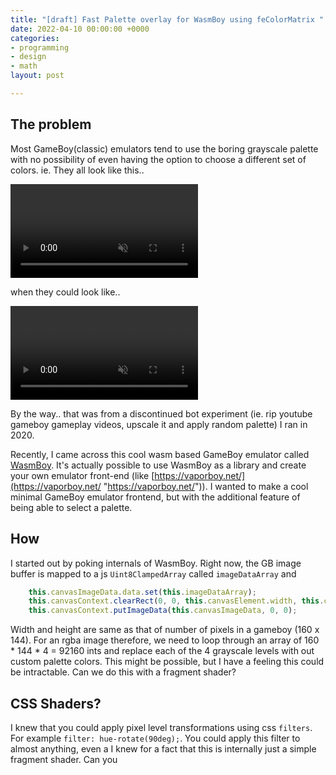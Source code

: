 ```yaml
---
title: "[draft] Fast Palette overlay for WasmBoy using feColorMatrix "
date: 2022-04-10 00:00:00 +0000
categories:
- programming
- design
- math
layout: post

---
```

## The problem

Most GameBoy(classic) emulators tend to use the boring grayscale palette with no possibility of even having the option to choose a different set of colors. ie. They all look like this..

<video loop="" autoplay="" muted=""> <source src="https://video.twimg.com/ext_tw_video/1297925940022931457/pu/vid/800x720/WrOfp_Ri6QvMC4jP.mp4?tag" type="video/webm"> </video>

when they could look like..

<video loop="" autoplay="" muted=""> <source src="https://video.twimg.com/ext_tw_video/1298047067340673024/pu/vid/800x720/TzN9E11-NUJsJqpW.mp4" type="video/webm"> </video>

By the way.. that was from a discontinued bot experiment (ie. rip youtube gameboy gameplay videos, upscale it and apply random palette) I ran in 2020.

Recently, I came across this cool wasm based GameBoy emulator called [WasmBoy](https://github.com/torch2424/wasmboy). It's actually possible to use WasmBoy as a library and create your own emulator front-end (like [https://vaporboy.net/](https://vaporboy.net/ "https://vaporboy.net/")). I wanted to make a cool minimal GameBoy emulator frontend, but with the additional feature of being able to select a palette. 

## How

I started out by poking internals of WasmBoy. Right now, the GB image buffer is mapped to a js `Uint8ClampedArray` called `imageDataArray` and 

```js
    this.canvasImageData.data.set(this.imageDataArray);
    this.canvasContext.clearRect(0, 0, this.canvasElement.width, this.canvasElement.height);
    this.canvasContext.putImageData(this.canvasImageData, 0, 0);
```

Width and height are same as that of number of pixels in a gameboy (160 x 144). For an rgba image therefore, we need to loop through an array of 160 * 144 * 4 = 92160 ints and replace each of the 4 grayscale levels with out custom palette colors. This might be possible, but I have a feeling this could be intractable. Can we do this with a fragment shader?

## CSS Shaders?

I knew that you could apply pixel level transformations using css `filters`. For example `filter: hue-rotate(90deg);`. You could apply this filter to almost anything, even a  I knew for a fact that this is internally just a simple fragment shader. Can you 